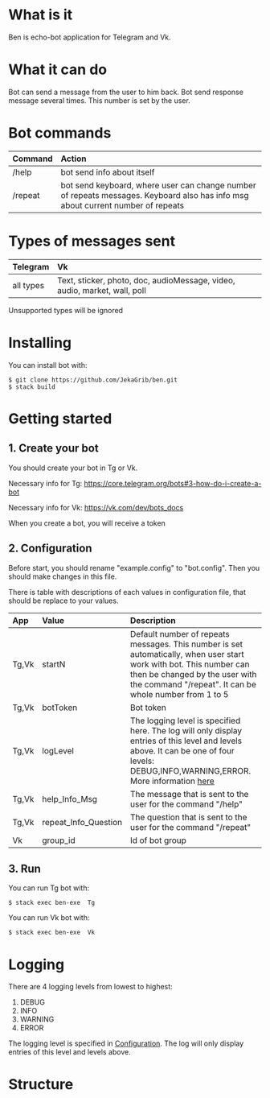 # What is it
Ben is echo-bot application for Telegram and Vk.
# What it can do
Bot can send a message from the user to him back. Bot send response message several times. This number is set by the user.
# Bot commands
| Command              | Action                             |
| :------------------- | :--------------------------------- |
| /help                | bot send info about itself         | 
| /repeat              | bot send keyboard, where user can change number of repeats messages. Keyboard also has info msg about current number of repeats        |
# Types of messages sent
| Telegram             | Vk                                 |
| :------------------- | :--------------------------------- |
| all types            | Text, sticker, photo, doc, audioMessage, video, audio, market, wall, poll         | 

Unsupported types will be ignored
# Installing
You can install bot with:

    $ git clone https://github.com/JekaGrib/ben.git
    $ stack build

# Getting started
## 1. Create your bot
You should create your bot in Tg or Vk.

Necessary info for Tg: https://core.telegram.org/bots#3-how-do-i-create-a-bot

Necessary info for Vk: https://vk.com/dev/bots_docs

When you create a bot, you will receive a token
## 2. Configuration
Before start, you should rename "example.config" to "bot.config". 
Then you should make changes in this file.

There is table with descriptions of each values in configuration file, that should be replace to your values.

|App  | Value                | Description                            | 
|:----| :------------------- |:----------------------------------------- |
|Tg,Vk| startN               | Default number of repeats messages. This number is set automatically, when user start work with bot.  This number can then be changed by the user with the command "/repeat". It can be whole number from 1 to 5|
|Tg,Vk| botToken             | Bot token                                 |
|Tg,Vk| logLevel             | The logging level is specified here. The log will only display entries of this level and levels above. It can be one of four levels: DEBUG,INFO,WARNING,ERROR. More information [here](#logging)  |
|Tg,Vk| help_Info_Msg        | The message that is sent to the user for the command "/help" |
|Tg,Vk| repeat_Info_Question | The question that is sent to the user for the command "/repeat" |
| Vk  | group_id             | Id of bot group                           |

## 3. Run
You can run Tg bot with:

    $ stack exec ben-exe  Tg

You can run Vk bot with:

    $ stack exec ben-exe  Vk

# Logging

There are 4 logging levels from lowest to highest:

1. DEBUG
2. INFO
3. WARNING
4. ERROR

The logging level is specified in [Configuration](#2.-configuration). The log will only display entries of this level and levels above.

# Structure
